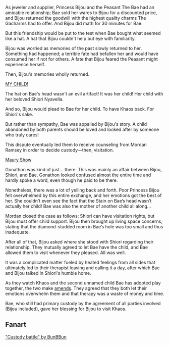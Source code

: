 <!-- title: Family Broken, Found, and Resolved -->

As jeweler and supplier, Princess Bijou and the Peasant The Bae had an amicable relationship; Bae sold her wares to Bijou for a discounted price, and Bijou returned the goodwill with the highest quality charms The Gacharms had to offer. And Bijou did math for 30 minutes for Bae.

But this friendship would be put to the test when Bae bought what seemed like a hat. A hat that Bijou couldn't help but eye with familiarity.

Bijou was worried as memories of the past slowly returned to her. Something had happened; a terrible fate had befallen her and would have consumed her if not for others. A fate that Bijou feared the Peasant might experience herself.

Then, Bijou's memories wholly returned.

[MY CHILD!](#embed:https://www.youtube.com/live/AwTYvoyB3Xo?si=A-xdbbE2L2KNBO9B&t=8173)

The hat on Bae's head wasn't an evil artifact! It was her child! Her child with her beloved Shiori Nyavella.

And so, Bijou would plead to Bae for her child. To have Khaos back. For Shiori's sake.

But rather than sympathy, Bae was appalled by Bijou's story. A child abandoned by both parents should be loved and looked after by someone who truly cares!

This dispute eventually led them to receive counseling from Mordan Ramsey in order to decide custody—then, visitation.

[Maury Show](#embed:https://youtu.be/AwTYvoyB3Xo?t=15988)

Gonathon was kind of just... there. This was mainly an affair between Bijou, Shiori, and Bae. Gonathon looked confused almost the entire time and hardly spoke a word, even though he paid to be there.

Nonetheless, there was a lot of yelling back and forth. Poor Princess Bijou felt overwhelmed by this entire exchange, and her emotions got the best of her. She couldn’t even see the fact that the Stain on Bae’s head wasn’t actually her child! Bae was also the mother of another child all along...

Mordan closed the case as follows: Shiori can have visitation rights, but Bijou must offer child support. Bijou then brought up living space concerns, stating that the diamond-studded room in Bae’s hole was too small and thus inadequate.

After all of that, Bijou asked where she stood with Shiori regarding their relationship. They mutually agreed to let Bae have the child, and Bae allowed them to visit whenever they pleased. All was well.

It was a complicated matter fueled by heated feelings from all sides that ultimately led to their therapist leaving and calling it a day, after which Bae and Bijou talked in Shiori's humble home.

As they watch Khaos and the second unnamed child Bae has adopted play together, the two make [amends](https://youtu.be/AwTYvoyB3Xo?t=17644). They agreed that they both let their emotions overwhelm them and that therapy was a waste of money and time.

Bae, who still had primary custody by the agreement of all parties involved (Bijou included), gave her blessing for Bijou to visit Khaos.

## Fanart

["Custody battle" by BunBBun](https://x.com/BunBBun1/status/1920774925633118555)

<!-- kronii, shiori, gigi -->
